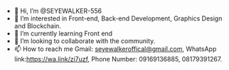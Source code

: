 - 👋 Hi, I’m @SEYEWALKER-556
- 👀 I’m interested in Front-end, Back-end Development, Graphics Design and Blockchain.
- 🌱 I’m currently learning Front end 
- 💞️ I’m looking to collaborate with the community.
- 📫 How to reach me Gmail: seyewalkeroffical@gmail.com, WhatsApp link:https://wa.link/zi7uzf, Phone Number: 09169136885, 08179391267.

<!---
SEYEWALKER-556/SEYEWALKER-556 is a ✨ special ✨ repository because its `README.md` (this file) appears on your GitHub profile.
You can click the Preview link to take a look at your changes.
--->

